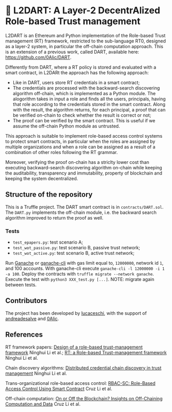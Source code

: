 # :dart: L2DART: A Layer-2 DecentrAlized Role-based Trust management

L2DART is an Ethereum and Python implementation of the Role-based Trust management (RT) framework, restricted to the sub-language RT0, designed as a layer-2 system, in particular the off-chain computation approach. This is an extension of a previous work, called DART, available here: https://github.com/0Alic/DART. 

Differently from DART, where a RT policy is stored and evaluated with a smart contract, in L2DARt the approach has the following approach:
- Like in DART, users store RT credentials in a smart contract;
- The credentials are processed with the backward-search discovering algorithm off-chain, which is implemented as a Python module. The alogorithm takes in input a role and finds all the users, principals, having that role according to the credentials stored in the smart contract. Along with the result, the algorithm returns, for each principal, a proof that can be verified on-chain to check whether the result is correct or not;
- The proof can be verified by the smart contract. This is useful if we assume the off-chain Python module as untrusted.

This approach is suitable to implement role-based access control systems to protect smart contracts, in particular when the roles are assigned by multiple organizations and when a role can be assigned as a result of a combination of other roles following the RT grammar.

Moreover, verifying the proof on-chain has a striclty lower cost than executing backward-search discovering algorithm on-chain while keeping the auditability, transparency and immutability, property of blockchain and  keeping the system decentralized.

## Structure of the repository

This is a Truffle project. The DART smart contract is in `contracts/DART.sol`. The `DART.py` implements the off-chain module, i.e. the backward search algorithm improved to return the proof as well.

### Tests

* `test_epapers.py`: test scenario A;
* `test_wot_passive.py`: test scenario B, passive trust network;
* `test_wot_active.py`: test scenario B, active trust network;

Run [Ganache](https://github.com/trufflesuite/ganache) or [ganache-cli](https://github.com/trufflesuite/ganache-cli) with gas limit equal to, `12000000`, network id `1`, and 100 accounts. With ganache-cli execute `ganache-cli -l 12000000 -i 1 -a 100`. Deploy the contracts with `truffle migrate --network ganache`. Execute the test with `python3 XXX_test.py [...]`. NOTE: migrate again between tests.

## Contributors

The project has been developed by [lucaceschi](https://github.com/lucaceschi), with the support of [andreadesalve](https://github.com/andreadesalve) and [0Alic](https://github.com/0Alic).

## References

RT framework papers: [Design of a role-based trust-management framework](https://ieeexplore.ieee.org/abstract/document/1004366?casa_token=R_H0efcz51oAAAAA:ZVyPlVbJcMcT8HSW8_A_Nat6KYFWxRCVoqPGB7jsd-4ES3_-ElFARLLYJHvkOpwsax8kQ4_wrg) Ninghui Li et al.; [RT: a Role-based Trust-management framework](https://ieeexplore.ieee.org/abstract/document/1194885?casa_token=Hur5B31um3YAAAAA:P4LyjDr2SuqbOw7wXlnnHWpU8dyWeKr97PeV7OiQaHAxsGZP9Eelihh1h2AB65EGWziSValFhQ) Ninghui Li et al.

Chain discovery algorithms: [Distributed credential chain discovery in trust management](https://content.iospress.com/articles/journal-of-computer-security/jcs169) Ninghui Li et al.

Trans-organizational role-based access control: [RBAC-SC: Role-Based Access Control Using Smart Contract](https://ieeexplore.ieee.org/abstract/document/8307397) Cruz Li et al.

Off-chain computation: [On or Off the Blockchain? Insights on Off-Chaining Computation and Data](https://link.springer.com/chapter/10.1007/978-3-319-67262-5_1) Cruz Li et al.

